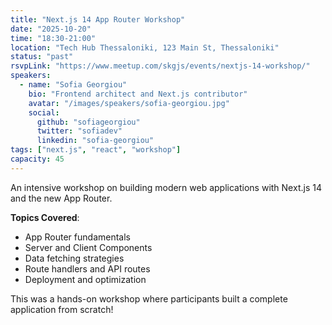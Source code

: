 ```yaml
---
title: "Next.js 14 App Router Workshop"
date: "2025-10-20"
time: "18:30-21:00"
location: "Tech Hub Thessaloniki, 123 Main St, Thessaloniki"
status: "past"
rsvpLink: "https://www.meetup.com/skgjs/events/nextjs-14-workshop/"
speakers:
  - name: "Sofia Georgiou"
    bio: "Frontend architect and Next.js contributor"
    avatar: "/images/speakers/sofia-georgiou.jpg"
    social:
      github: "sofiageorgiou"
      twitter: "sofiadev"
      linkedin: "sofia-georgiou"
tags: ["next.js", "react", "workshop"]
capacity: 45
---
```


An intensive workshop on building modern web applications with Next.js 14 and the new App Router.

**Topics Covered**:
- App Router fundamentals
- Server and Client Components
- Data fetching strategies
- Route handlers and API routes
- Deployment and optimization

This was a hands-on workshop where participants built a complete application from scratch!
